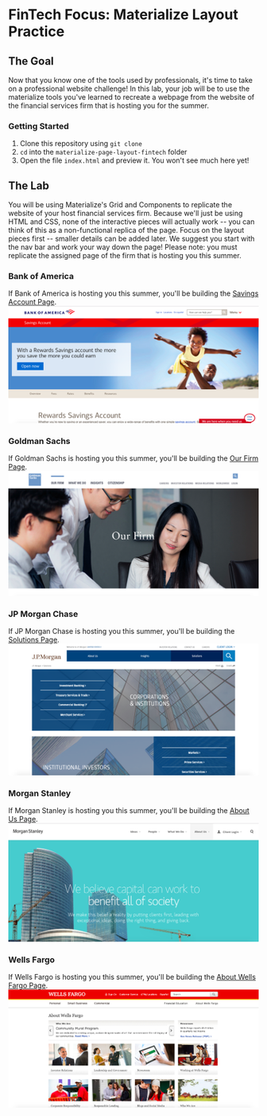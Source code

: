 # FinTech Focus: Materialize Layout Practice


## The Goal
Now that you know one of the tools used by professionals, it's time to take on a professional website challenge! In this lab, your job will be to use the materialize tools you've learned to recreate a webpage from the website of the financial services firm that is hosting you for the summer.

### Getting Started

1. Clone this repository using `git clone`
2. `cd` into the `materialize-page-layout-fintech` folder
3. Open the file `index.html` and preview it. You won't see much here yet!

## The Lab
You will be using Materialize's Grid and Components to replicate the website of your host financial services firm. Because we'll just be using HTML and CSS, none of the interactive pieces will actually work -- you can think of this as a non-functional replica of the page. Focus on the layout pieces first -- smaller details can be added later. We suggest you start with the nav bar and work your way down the page! Please note: you must replicate the assigned page of the firm that is hosting you this summer. 

### Bank of America
If Bank of America is hosting you this summer, you'll be building the <a href="https://www.bankofamerica.com/deposits/savings/savings-accounts/">Savings Account Page</a>.
![BofA](BofA.png)
### Goldman Sachs
If Goldman Sachs is hosting you this summer, you'll be building the <a href="https://www.goldmansachs.com/our-firm/index.html">Our Firm Page</a>.
![GS](GS.png)
### JP Morgan Chase
If JP Morgan Chase is hosting you this summer, you'll be building the <a href="https://www.jpmorgan.com/country/US/EN/solutions">Solutions Page</a>.
![JPMC](JPMC.png)
### Morgan Stanley
If Morgan Stanley is hosting you this summer, you'll be building the <a href="https://www.morganstanley.com/about-us">About Us Page</a>.
![MS](MS.png)
### Wells Fargo
If Wells Fargo is hosting you this summer, you'll be building the <a href="https://www.wellsfargo.com/about">About Wells Fargo Page</a>.
![WF](WF.png)
